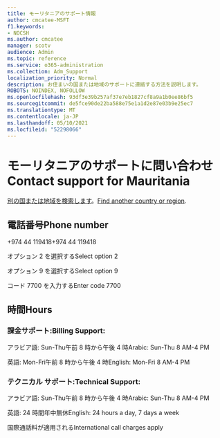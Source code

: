 ```yaml
---
title: モーリタニアのサポート情報
author: cmcatee-MSFT
f1.keywords:
- NOCSH
ms.author: cmcatee
manager: scotv
audience: Admin
ms.topic: reference
ms.service: o365-administration
ms.collection: Adm_Support
localization_priority: Normal
description: お住まいの国または地域のサポートに連絡する方法を説明します。
ROBOTS: NOINDEX, NOFOLLOW
ms.openlocfilehash: 93df3e39b257af37e7eb1827cf8a9a1b0ee86bf5
ms.sourcegitcommit: de5fce90de22ba588e75e1a1d2e87e03b9e25ec7
ms.translationtype: MT
ms.contentlocale: ja-JP
ms.lasthandoff: 05/10/2021
ms.locfileid: "52298066"
---
```

# <a name="contact-support-for-mauritania"></a><span data-ttu-id="c16e9-103">モーリタニアのサポートに問い合わせ</span><span class="sxs-lookup"><span data-stu-id="c16e9-103">Contact support for Mauritania</span></span>

<span data-ttu-id="c16e9-104">[別の国または地域を検索します](../../business-video/get-help-support.md)。</span><span class="sxs-lookup"><span data-stu-id="c16e9-104">[Find another country or region](../../business-video/get-help-support.md).</span></span>

## <a name="phone-number"></a><span data-ttu-id="c16e9-105">電話番号</span><span class="sxs-lookup"><span data-stu-id="c16e9-105">Phone number</span></span>
<span data-ttu-id="c16e9-106">+974 44 119418</span><span class="sxs-lookup"><span data-stu-id="c16e9-106">+974 44 119418</span></span>

<span data-ttu-id="c16e9-107">オプション 2 を選択する</span><span class="sxs-lookup"><span data-stu-id="c16e9-107">Select option 2</span></span>

<span data-ttu-id="c16e9-108">オプション 9 を選択する</span><span class="sxs-lookup"><span data-stu-id="c16e9-108">Select option 9</span></span>

<span data-ttu-id="c16e9-109">コード 7700 を入力する</span><span class="sxs-lookup"><span data-stu-id="c16e9-109">Enter code 7700</span></span>

## <a name="hours"></a><span data-ttu-id="c16e9-110">時間</span><span class="sxs-lookup"><span data-stu-id="c16e9-110">Hours</span></span>
### <a name="billing-support"></a><span data-ttu-id="c16e9-111">課金サポート:</span><span class="sxs-lookup"><span data-stu-id="c16e9-111">Billing Support:</span></span>

<span data-ttu-id="c16e9-112">アラビア語: Sun-Thu午前 8 時から午後 4 時</span><span class="sxs-lookup"><span data-stu-id="c16e9-112">Arabic: Sun-Thu 8 AM-4 PM</span></span>

<span data-ttu-id="c16e9-113">英語: Mon-Fri午前 8 時から午後 4 時</span><span class="sxs-lookup"><span data-stu-id="c16e9-113">English: Mon-Fri 8 AM-4 PM</span></span>

### <a name="technical-support"></a><span data-ttu-id="c16e9-114">テクニカル サポート:</span><span class="sxs-lookup"><span data-stu-id="c16e9-114">Technical Support:</span></span>

<span data-ttu-id="c16e9-115">アラビア語: Sun-Thu午前 8 時から午後 4 時</span><span class="sxs-lookup"><span data-stu-id="c16e9-115">Arabic: Sun-Thu 8 AM-4 PM</span></span>

<span data-ttu-id="c16e9-116">英語: 24 時間年中無休</span><span class="sxs-lookup"><span data-stu-id="c16e9-116">English: 24 hours a day, 7 days a week</span></span>

<span data-ttu-id="c16e9-117">国際通話料が適用される</span><span class="sxs-lookup"><span data-stu-id="c16e9-117">International call charges apply</span></span>

